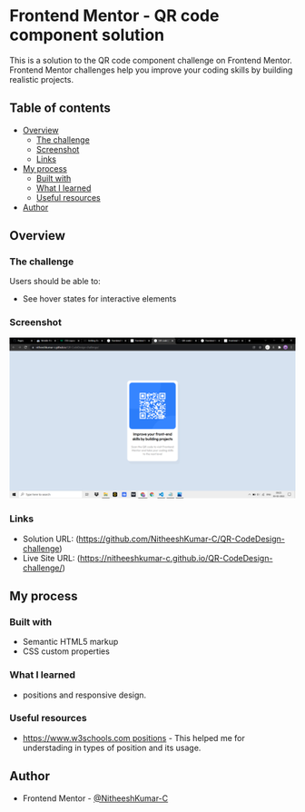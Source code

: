 # Frontend Mentor - QR code component solution

This is a solution to the QR code component challenge on Frontend Mentor. Frontend Mentor challenges help you improve your coding skills by building realistic projects.
## Table of contents

- [Overview](#overview)
  - [The challenge](#the-challenge)
  - [Screenshot](#screenshot)
  - [Links](#links)
- [My process](#my-process)
  - [Built with](#built-with)
  - [What I learned](#what-i-learned)
  - [Useful resources](#useful-resources)
- [Author](#author)


## Overview

### The challenge

Users should be able to:

- See hover states for interactive elements

### Screenshot

![](img/desktop-design.png)

### Links

- Solution URL: (https://github.com/NitheeshKumar-C/QR-CodeDesign-challenge)
- Live Site URL: (https://nitheeshkumar-c.github.io/QR-CodeDesign-challenge/)

## My process

### Built with

- Semantic HTML5 markup
- CSS custom properties

### What I learned

- positions and responsive design.

### Useful resources
- [https://www.w3schools.com positions](https://www.w3schools.com/css/css3_flexbox.asp) - This helped me for understading in types of position and its usage.

## Author

- Frontend Mentor - [@NitheeshKumar-C](https://www.frontendmentor.io/profile/NitheeshKumar-C)
